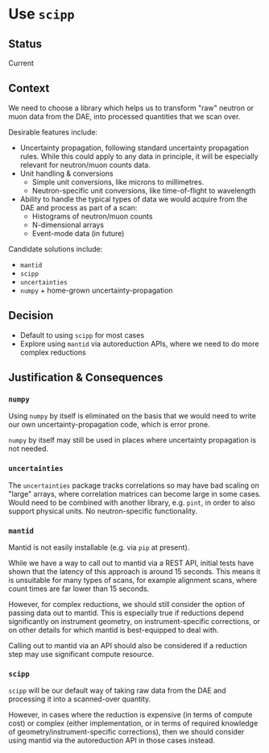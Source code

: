 # Use `scipp`

## Status

Current

## Context

We need to choose a library which helps us to transform "raw" neutron or muon data from the DAE, into processed
quantities that we scan over.

Desirable features include:
- Uncertainty propagation, following standard uncertainty propagation rules. While this could apply to any data in
principle, it will be especially relevant for neutron/muon counts data.
- Unit handling & conversions
  - Simple unit conversions, like microns to millimetres.
  - Neutron-specific unit conversions, like time-of-flight to wavelength
- Ability to handle the typical types of data we would acquire from the DAE and process as part of a scan:
  - Histograms of neutron/muon counts
  - N-dimensional arrays
  - Event-mode data (in future)

Candidate solutions include:

- `mantid`
- `scipp`
- `uncertainties`
- `numpy` + home-grown uncertainty-propagation

## Decision

- Default to using `scipp` for most cases
- Explore using `mantid` via autoreduction APIs, where we need to do more complex reductions

## Justification & Consequences

### `numpy`

Using `numpy` by itself is eliminated on the basis that we would need to write our own uncertainty-propagation code,
which is error prone.

`numpy` by itself may still be used in places where uncertainty propagation is not needed.

### `uncertainties`

The `uncertainties` package tracks correlations so may have bad scaling on "large" arrays, where correlation matrices
can become large in some cases. Would need to be combined with another library, e.g. `pint`, in order to also support
physical units. No neutron-specific functionality.

### `mantid`

Mantid is not easily installable (e.g. via `pip` at present).

While we have a way to call out to mantid via a REST API, initial tests have shown that the latency of this approach
is around 15 seconds. This means it is unsuitable for many types of scans, for example alignment scans, where count
times are far lower than 15 seconds.

However, for complex reductions, we should still consider the option of passing data out to mantid. This is especially
true if reductions depend significantly on instrument geometry, on instrument-specific corrections, or on other details
for which mantid is best-equipped to deal with.

Calling out to mantid via an API should also be considered if a reduction step may use significant compute resource.

### `scipp`

`scipp` will be our default way of taking raw data from the DAE and processing it into a scanned-over quantity.

However, in cases where the reduction is expensive (in terms of compute cost) or complex (either implementation, or
in terms of required knowledge of geometry/instrument-specific corrections), then we should consider using mantid via
the autoreduction API in those cases instead.
